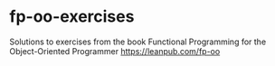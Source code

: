 fp-oo-exercises
===============

Solutions to exercises from the book Functional Programming for the Object-Oriented Programmer https://leanpub.com/fp-oo
